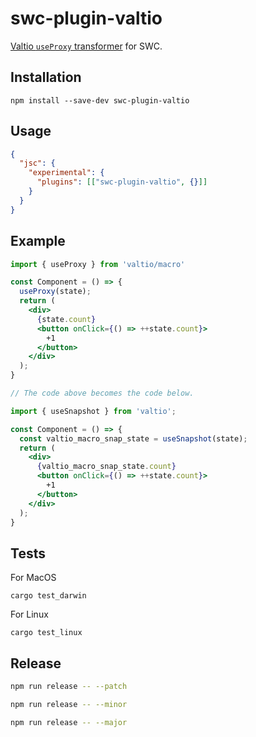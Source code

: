 # swc-plugin-valtio

[Valtio `useProxy` transformer](https://github.com/pmndrs/valtio#useproxy-macro) for SWC.

## Installation

```
npm install --save-dev swc-plugin-valtio
```

## Usage

```json
{
  "jsc": {
    "experimental": {
      "plugins": [["swc-plugin-valtio", {}]]
    }
  }
}
```

## Example

```jsx
import { useProxy } from 'valtio/macro'

const Component = () => {
  useProxy(state);
  return (
    <div>
      {state.count}
      <button onClick={() => ++state.count}>
        +1
      </button>
    </div>
  );
}

// The code above becomes the code below.

import { useSnapshot } from 'valtio';

const Component = () => {
  const valtio_macro_snap_state = useSnapshot(state);
  return (
    <div>
      {valtio_macro_snap_state.count}
      <button onClick={() => ++state.count}>
        +1
      </button>
    </div>
  );
}

```

## Tests

For MacOS

```
cargo test_darwin
```

For Linux

```
cargo test_linux
```

## Release

```zsh
npm run release -- --patch
```

```zsh
npm run release -- --minor
```

```zsh
npm run release -- --major
```
